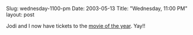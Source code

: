 Slug: wednesday-1100-pm
Date: 2003-05-13
Title: "Wednesday, 11:00 PM"
layout: post

Jodi and I now have tickets to the <a href="http://www.whatisthematrix.com">movie of the year</a>. Yay!!
